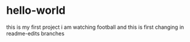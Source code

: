 # hello-world
this is my first project
i am watching football and this is first changing in readme-edits branches
